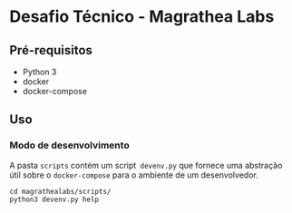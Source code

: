 # Desafio Técnico - Magrathea Labs

## Pré-requisitos

- Python 3
- docker
- docker-compose

## Uso

### Modo de desenvolvimento
A pasta `scripts` contém um script` devenv.py` que fornece uma abstração útil sobre o `docker-compose` para o ambiente de um desenvolvedor.
```
cd magrathealabs/scripts/
python3 devenv.py help
```
